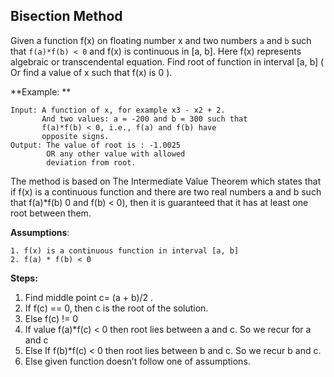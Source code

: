 ## Bisection Method
Given a function f(x) on floating number x and two numbers ```a``` and ```b``` such that ```f(a)*f(b) < 0``` and f(x) is continuous in [a, b]. Here f(x) represents algebraic or transcendental equation. Find root of function in interval [a, b]  ( Or find a value of x such that f(x) is 0 ).


**Example: **
 
```
Input: A function of x, for example x3 - x2 + 2.     
       And two values: a = -200 and b = 300 such that
       f(a)*f(b) < 0, i.e., f(a) and f(b) have
       opposite signs.
Output: The value of root is : -1.0025
        OR any other value with allowed
        deviation from root.
```

The method is based on The Intermediate Value Theorem which states that if f(x) is a continuous function and there are two real numbers a and b such that f(a)*f(b) 0 and f(b) < 0), then it is guaranteed that it has at least one root between them.

**Assumptions**: 
 
    1. f(x) is a continuous function in interval [a, b]
    2. f(a) * f(b) < 0


**Steps:**

   1. Find middle point c= (a + b)/2 .
   2. If f(c) == 0, then c is the root of the solution.
   3. Else f(c) != 0
   4. If value f(a)*f(c) < 0 then root lies between a and c. So we recur for a and c
   5. Else If f(b)*f(c) < 0 then root lies between b and c. So we recur b and c.
   6. Else given function doesn’t follow one of assumptions.
